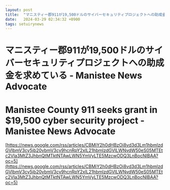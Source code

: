 ```yaml
---
layout: post
title:  "マニスティー郡911が19,500ドルのサイバーセキュリティプロジェクトへの助成金を求めている - Manistee News Advocate"
date:   2024-03-29 02:34:32 +0900
tags: setuirynews 
---
```


# マニスティー郡911が19,500ドルのサイバーセキュリティプロジェクトへの助成金を求めている - Manistee News Advocate



# Manistee County 911 seeks grant in $19,500 cyber security project - Manistee News Advocate

[https://news.google.com/rss/articles/CBMiY2h0dHBzOi8vd3d3Lm1hbmlzdGVlbmV3cy5jb20vbmV3cy9hcnRpY2xlL21hbmlzdGVlLWNvdW50eS05MTEtc2Vla3MtZ3JhbnQtMTktNTAwLWN5YmVyLTE5MzcwODQ3LnBocNIBAA?oc=5](https://news.google.com/rss/articles/CBMiY2h0dHBzOi8vd3d3Lm1hbmlzdGVlbmV3cy5jb20vbmV3cy9hcnRpY2xlL21hbmlzdGVlLWNvdW50eS05MTEtc2Vla3MtZ3JhbnQtMTktNTAwLWN5YmVyLTE5MzcwODQ3LnBocNIBAA?oc=5)


